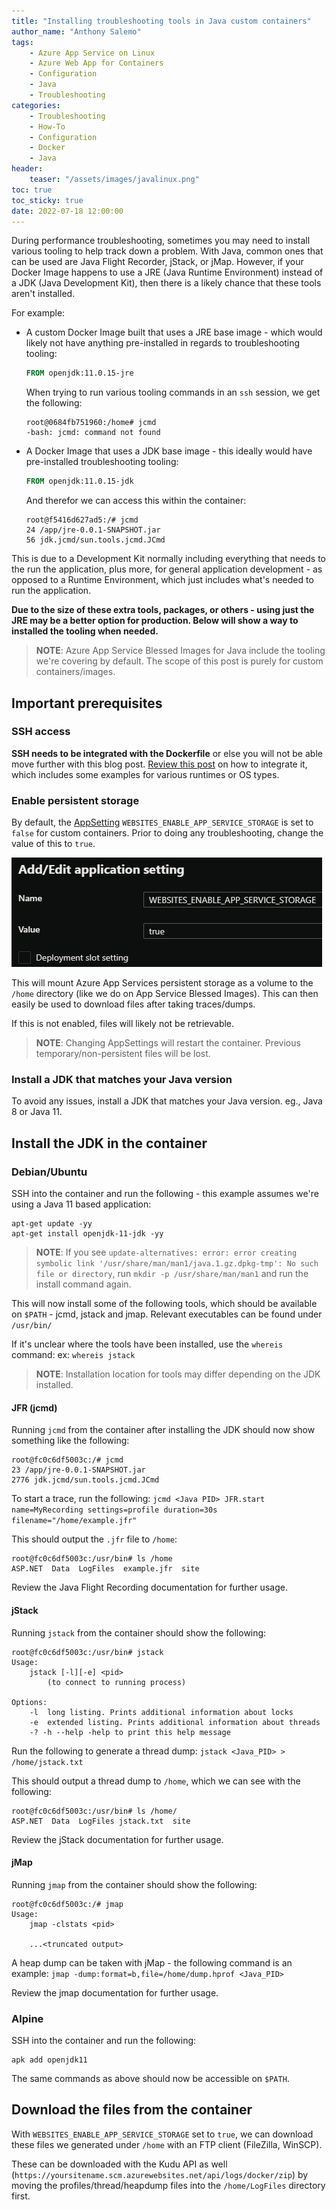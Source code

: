 ```yaml
---
title: "Installing troubleshooting tools in Java custom containers"
author_name: "Anthony Salemo"
tags:
    - Azure App Service on Linux
    - Azure Web App for Containers
    - Configuration
    - Java
    - Troubleshooting
categories:
    - Troubleshooting    
    - How-To
    - Configuration
    - Docker
    - Java
header:
    teaser: "/assets/images/javalinux.png" 
toc: true
toc_sticky: true
date: 2022-07-18 12:00:00
---
```


During performance troubleshooting, sometimes you may need to install various tooling to help track down a problem. With Java, common ones that can be used are Java Flight Recorder, jStack, or jMap. However, if your Docker Image happens to use a JRE (Java Runtime Environment) instead of a JDK (Java Development Kit), then there is a likely chance that these tools aren't installed.

For example:

- A custom Docker Image built that uses a JRE base image - which would likely not have anything pre-installed in regards to troubleshooting tooling:

    ```Dockerfile
    FROM openjdk:11.0.15-jre
    ```

    When trying to run various tooling commands in an `ssh` session, we get the following:

    ```
    root@0684fb751960:/home# jcmd  
    -bash: jcmd: command not found
    ```

- A Docker Image that uses a JDK base image - this ideally would have pre-installed troubleshooting tooling:

    ```Dockerfile
    FROM openjdk:11.0.15-jdk
    ```

    And therefor we can access this within the container:

    ```
    root@f5416d627ad5:/# jcmd
    24 /app/jre-0.0.1-SNAPSHOT.jar
    56 jdk.jcmd/sun.tools.jcmd.JCmd
    ```


This is due to a Development Kit normally including everything that needs to the run the application, plus more, for general application development - as opposed to a Runtime Environment, which just includes what's needed to run the application.

**Due to the size of these extra tools, packages, or others - using just the JRE may be a better option for production. Below will show a way to installed the tooling when needed.**

> **NOTE**: Azure App Service Blessed Images for Java include the tooling we're covering by default. The scope of this post is purely for custom containers/images.

## Important prerequisites
### SSH access
**SSH needs to be integrated with the Dockerfile** or else you will not be able move further with this blog post. [Review this post](https://azureossd.github.io/2022/04/27/2022-Enabling-SSH-on-Linux-Web-App-for-Containers/index.html) on how to integrate it, which includes some examples for various runtimes or OS types.

### Enable persistent storage
By default, the [AppSetting](https://docs.microsoft.com/en-us/azure/app-service/configure-common?tabs=portal) `WEBSITES_ENABLE_APP_SERVICE_STORAGE` is set to `false` for custom containers. Prior to doing any troubleshooting, change the value of this to `true`.

![Persistent Storage AppSetting](/media/2022/07/azure-ossd-java-cc-ts-1.png)

This will mount Azure App Services persistent storage as a volume to the `/home` directory (like we do on App Service Blessed Images). This can then easily be used to download files after taking traces/dumps.

If this is not enabled, files will likely not be retrievable.

> **NOTE**: Changing AppSettings will restart the container. Previous temporary/non-persistent files will be lost.

### Install a JDK that matches your Java version
To avoid any issues, install a JDK that matches your Java version. eg., Java 8 or Java 11.

## Install the JDK in the container
### Debian/Ubuntu

SSH into the container and run the following - this example assumes we're using a Java 11 based application:

```
apt-get update -yy
apt-get install openjdk-11-jdk -yy
```

> **NOTE**: If you see `update-alternatives: error: error creating symbolic link '/usr/share/man/man1/java.1.gz.dpkg-tmp': No such file or directory`, run `mkdir -p /usr/share/man/man1` and run the install command again.

This will now install some of the following tools, which should be available on `$PATH` - jcmd, jstack and jmap. Relevant executables can be found under `/usr/bin/`

If it's unclear where the tools have been installed, use the `whereis` command:
ex: `whereis jstack`

> **NOTE**: Installation location for tools may differ depending on the JDK installed. 

#### JFR (jcmd)
Running `jcmd` from the container after installing the JDK should now show something like the following:

```
root@fc0c6df5003c:/# jcmd
23 /app/jre-0.0.1-SNAPSHOT.jar
2776 jdk.jcmd/sun.tools.jcmd.JCmd
```

To start a trace, run the following: `jcmd <Java PID> JFR.start name=MyRecording settings=profile duration=30s filename="/home/example.jfr"`

This should output the `.jfr` file to `/home`:

```
root@fc0c6df5003c:/usr/bin# ls /home
ASP.NET  Data  LogFiles  example.jfr  site
```

Review the Java Flight Recording documentation for further usage.

#### jStack
Running `jstack` from the container should show the following:

```
root@fc0c6df5003c:/usr/bin# jstack
Usage:
    jstack [-l][-e] <pid>
        (to connect to running process)

Options:
    -l  long listing. Prints additional information about locks
    -e  extended listing. Prints additional information about threads
    -? -h --help -help to print this help message
```

Run the following to generate a thread dump: `jstack <Java_PID> > /home/jstack.txt`

This should output a thread dump to `/home`, which we can see with the following:

```
root@fc0c6df5003c:/usr/bin# ls /home/
ASP.NET  Data  LogFiles jstack.txt  site
```

Review the jStack documentation for further usage.

#### jMap

Running `jmap` from the container should show the following:

```
root@fc0c6df5003c:/# jmap
Usage:
    jmap -clstats <pid>

    ...<truncated output>
```

A heap dump can be taken with jMap - the following command is an example: `jmap -dump:format=b,file=/home/dump.hprof <Java_PID>`

Review the jmap documentation for further usage.

### Alpine

SSH into the container and run the following:

```
apk add openjdk11
``` 

The same commands as above should now be accessible on `$PATH`.


## Download the files from the container

With `WEBSITES_ENABLE_APP_SERVICE_STORAGE` set to `true`, we can download these files we generated under `/home` with an FTP client (FileZilla, WinSCP).

These can be downloaded with the Kudu API as well (`https://yoursitename.scm.azurewebsites.net/api/logs/docker/zip`) by moving the profiles/thread/heapdump files into the `/home/LogFiles` directory first.




